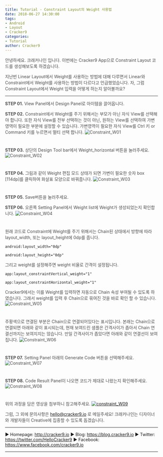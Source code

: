 ```yaml
---
title: Tutorial - Constraint Layout의 Weight 사용법
date: 2018-06-27 14:30:00
tags: 
- Android
- Layout
- Cracker9
categories:
- Tutorial
author: Cracker9
---
```

<span style="color:#4d4d4d">안녕하세요. 크래커나인 입니다.
이번에는 Cracker9 App으로 Constraint Layout 코드를 생성해보도록 하겠습니다.

<span style="color:#4d4d4d">지난번 Linear Layout에서 Weight를 사용하는 방법에 대해 다루면서 Linear와 Constraint에서 Weight를 사용하는 방법이 다르다고 언급했었습니다. 자, 그럼 Constraint Layout에서 Weight 입력을 어떻게 하는지 알아볼까요?
***
<span style="color:#4d4d4d">**STEP 01.** View Panel에서 Design Panel로 아이템을 끌어옵니다.

<span style="color:#4d4d4d">**STEP 02.** Constraint에서 Weight를 주기 위해서는 부모가 아닌 자식 View를 선택해야 합니다. 또한 자식 View를 전부 선택하는 것이 아닌, 원하는 View를 선택하여 가변영역이 필요한 부분에 설정할 수 있습니다. 가변영역이 필요한 자식 View를 Ctrl 키 or Command 키를 누르면서 멀티 선택 합니다.
![Constraint_W01](/img/HowToUseConstraintWeight/01.jpg?raw=true)
#  

<span style="color:#4d4d4d">**STEP 03.** 상단의 Design Tool bar에서 Weight_horizontal 버튼을 눌러주세요.
![Constraint_W02](/img/HowToUseConstraintWeight/02.jpg?raw=true)
#  

<span style="color:#4d4d4d">**STEP 04.** 그림과 같이 Weight 편집 모드 상태가 되면 가변이 필요한 숫자 box [114dp]를 클릭하여 화살표 모양으로 바꿔줍니다.
![Constraint_W03](/img/HowToUseConstraintWeight/03.jpg?raw=true)
#  

<span style="color:#4d4d4d">**STEP 05.** Save버튼을 눌러주세요.

<span style="color:#4d4d4d">**STEP 06.** 오른쪽 Setting Panel에서 Weight list에 Weight가 생성되었는지 확인합니다.
![Constraint_W04](/img/HowToUseConstraintWeight/04.jpg?raw=true)
#  

<span style="color:#4d4d4d">원래 코드로 Constraint에 Weight를 주기 위해서는 Chain된 상태에서 방향에 따라  layout_width, 또는 layout_height에 0dp를 줍니다.
<pre><code>android:layout_width="0dp"</code></pre><pre><code>android:layout_height="0dp"</code></pre>

<span style="color:#4d4d4d">그리고 weight를 설정해주면 weight 비율로 간격이 설정됩니다.
<pre><code>app:layout_constraintVertical_weight="1"</code></pre><pre><code>app:layout_constraintHorizontal_weight="1"</code></pre>

<span style="color:#4d4d4d">Cracker9에서는 이를  Weight를 입력하면 자동으로 Chain 속성 부여될 수 있도록 하였습니다. 그래서 weight를 입력 후 Chain으로 묶여진 것을 바로 확인 할 수 있습니다.
![Constraint_W05](/img/HowToUseConstraintWeight/05.jpg?raw=true)
#  

<span style="color:#4d4d4d">주황색으로 연결된 부분은 Chain으로 연결되어있다는 표시입니다. 본래는 Chain으로 연결되면 아래와 같이 표시되는데, 현재 보여드린 샘플은 간격사이가 좁아서 Chain 연결선까지는 보여지지는 않습니다. 만일 간격사이가 좁았다면 아래와 같이 연결선이 보여집니다.
![Constraint_W06](/img/HowToUseConstraintWeight/06.jpg?raw=true)
#  

<span style="color:#4d4d4d">**STEP 07.** Setting Panel 아래의 Generate Code 버튼을 선택해주세요.
![Constraint_W07](/img/HowToUseConstraintWeight/07.jpg?raw=true)
#  

<span style="color:#4d4d4d">**STEP 08.** Code Result Panel이 나오면 코드가 제대로 나왔는지 확인해주세요.
![Constraint_W08](/img/HowToUseConstraintWeight/08.jpg?raw=true)
#  

<span style="color:#4d4d4d">위의 과정을 담은 영상을 첨부하니 참고해주세요.
[![constraint_W09](/img/HowToUseConstraintWeight/v05.jpg?raw=true)](https://youtu.be/eVKLorgs12A)

<span style="color:#4d4d4d">그럼, 그 외에 문의사항은 [hello@cracker9.io](helloo@cracker9.io) 로 메일주세요!
크래커나인는 디자이너와 개발자들이 Creative에 집중할 수 있도록 돕겠습니다.

***

   ▶ Homepage: http://cracker9.io
   ▶ Blog: https://blog.cracker9.io
   ▶ Twitter: https://twitter.com/HelloCracker9
   ▶ Facebook: https://www.facebook.com/cracker9.io

***
